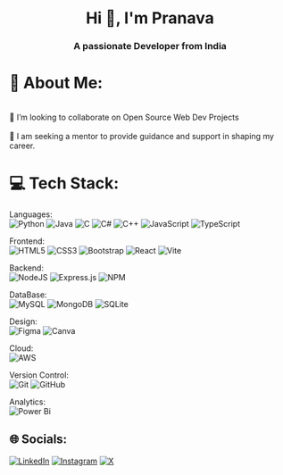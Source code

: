 <h1 align="center">Hi 👋, I'm Pranava</h1>
<h3 align="center">A passionate Developer from India</h3>

<!-- # 💫 About Me:
🔭 I’m currently working on React websites!<br>👯 I’m looking to collaborate on Open Source Web Dev Projects <br>🌱 I’m currently learning AngularJs<br>💬 Ask me about Web Development<br>🤔 I am seeking a mentor to provide guidance and support in shaping my career.<br>

## 🌐 Socials:
[![LinkedIn](https://img.shields.io/badge/LinkedIn-%230077B5.svg?logo=linkedin&logoColor=white)](https://www.linkedin.com/in/pranava-upadhyaya-06854b295/) [![Instagram](https://img.shields.io/badge/Instagram-%23E4405F.svg?logo=Instagram&logoColor=white)](https://www.instagram.com/pranava.__/) [![X](https://img.shields.io/badge/X-black.svg?logo=X&logoColor=white)](https://x.com/pranava___) 

# 💻 Tech Stack:
![Python](https://img.shields.io/badge/Python-3776AB.svg?style=for-the-badge&logo=python&logoColor=white)
![Java](https://img.shields.io/badge/Java-f89820.svg?style=for-the-badge&logo=java&logoColor=white)
![JavaScript](https://img.shields.io/badge/JavaScript-f0db4f.svg?style=for-the-badge&logo=javascript&logoColor=white)
![Static Badge](https://img.shields.io/badge/C%23-purple?style=for-the-badge&color=%239B4993)
![Static Badge](https://img.shields.io/badge/C%2B%2B-blue?style=for-the-badge&color=%23659AD2)
![css3](https://img.shields.io/badge/css3-1572B6.svg?style=for-the-badge&logo=css3&logoColor=white)
> <!-->

# 💫 About Me:
<!--🔭 I’m currently developing a Full Stack Website from scratch--><br>👯 I’m looking to collaborate on Open Source Web Dev Projects<br><!--🌱 I’m currently learning AngularJs--><br>🤔 I am seeking a mentor to provide guidance and support in shaping my career.



# 💻 Tech Stack:
Languages:<br>
![Python](https://img.shields.io/badge/python-3670A0?style=for-the-badge&logo=python&logoColor=ffdd54)
![Java](https://img.shields.io/badge/java-%23ED8B00.svg?style=for-the-badge&logo=openjdk&logoColor=white)
![C](https://img.shields.io/badge/c-%2300599C.svg?style=for-the-badge&logo=c&logoColor=white) 
![C#](https://img.shields.io/badge/c%23-%23239120.svg?style=for-the-badge&logo=csharp&logoColor=white) 
![C++](https://img.shields.io/badge/c++-%2300599C.svg?style=for-the-badge&logo=c%2B%2B&logoColor=white) 
![JavaScript](https://img.shields.io/badge/javascript-%23323330.svg?style=for-the-badge&logo=javascript&logoColor=%23F7DF1E) 
![TypeScript](https://img.shields.io/badge/typescript-%23007ACC.svg?style=for-the-badge&logo=typescript&logoColor=white) 
<!--
![Kotlin](https://img.shields.io/badge/kotlin-%237F52FF.svg?style=for-the-badge&logo=kotlin&logoColor=white) 
><!-->
Frontend: <br>
![HTML5](https://img.shields.io/badge/html5-%23E34F26.svg?style=for-the-badge&logo=html5&logoColor=white) 
![CSS3](https://img.shields.io/badge/css3-%231572B6.svg?style=for-the-badge&logo=css3&logoColor=white) 
![Bootstrap](https://img.shields.io/badge/bootstrap-%238511FA.svg?style=for-the-badge&logo=bootstrap&logoColor=white) 
![React](https://img.shields.io/badge/react-%2320232a.svg?style=for-the-badge&logo=react&logoColor=%2361DAFB) 
![Vite](https://img.shields.io/badge/vite-%23646CFF.svg?style=for-the-badge&logo=vite&logoColor=white)
<!--
![Angular.js](https://img.shields.io/badge/angular.js-%23E23237.svg?style=for-the-badge&logo=angularjs&logoColor=white) 
><!-->
Backend: <br>
![NodeJS](https://img.shields.io/badge/node.js-6DA55F?style=for-the-badge&logo=node.js&logoColor=white)
![Express.js](https://img.shields.io/badge/express.js-%23404d59.svg?style=for-the-badge&logo=express&logoColor=%2361DAFB) 
![NPM](https://img.shields.io/badge/NPM-%23CB3837.svg?style=for-the-badge&logo=npm&logoColor=white) 

<!--
![Django](https://img.shields.io/badge/django-%23092E20.svg?style=for-the-badge&logo=django&logoColor=white) 
![FastAPI](https://img.shields.io/badge/FastAPI-005571?style=for-the-badge&logo=fastapi) 
![Flask](https://img.shields.io/badge/flask-%23000.svg?style=for-the-badge&logo=flask&logoColor=white) 
![Flutter](https://img.shields.io/badge/Flutter-%2302569B.svg?style=for-the-badge&logo=Flutter&logoColor=white) 
><!-->

DataBase: <br>
![MySQL](https://img.shields.io/badge/mysql-4479A1.svg?style=for-the-badge&logo=mysql&logoColor=white) 
![MongoDB](https://img.shields.io/badge/MongoDB-%234ea94b.svg?style=for-the-badge&logo=mongodb&logoColor=white) 
![SQLite](https://img.shields.io/badge/sqlite-%2307405e.svg?style=for-the-badge&logo=sqlite&logoColor=white) 

Design: <br> 
![Figma](https://img.shields.io/badge/figma-%23F24E1E.svg?style=for-the-badge&logo=figma&logoColor=white) 
![Canva](https://img.shields.io/badge/Canva-%2300C4CC.svg?style=for-the-badge&logo=Canva&logoColor=white) 

Cloud: <br>
![AWS](https://img.shields.io/badge/AWS-%23FF9900.svg?style=for-the-badge&logo=amazon-aws&logoColor=white) 

<!--
![Render](https://img.shields.io/badge/Render-%46E3B7.svg?style=for-the-badge&logo=render&logoColor=white) 
><!-->
Version Control: <br>
![Git](https://img.shields.io/badge/git-%23F05033.svg?style=for-the-badge&logo=git&logoColor=white) 
![GitHub](https://img.shields.io/badge/github-%23121011.svg?style=for-the-badge&logo=github&logoColor=white) 

Analytics: <br>
![Power Bi](https://img.shields.io/badge/power_bi-F2C811?style=for-the-badge&logo=powerbi&logoColor=black)

## 🌐 Socials:
 
[![LinkedIn](https://img.shields.io/badge/LinkedIn-%230077B5.svg?logo=linkedin&logoColor=white)](https://www.linkedin.com/in/pranava420/)
[![Instagram](https://img.shields.io/badge/Instagram-%23E4405F.svg?logo=Instagram&logoColor=white)](https://instagram.com/pranava.__)
[![X](https://img.shields.io/badge/X-black.svg?logo=X&logoColor=white)](https://x.com/pranava___)
<!--
[![email](https://img.shields.io/badge/Email-D14836?logo=gmail&logoColor=white)](mailto:pranava.uv@gmail.com)>
<!-->

<!-- # 📊 GitHub Stats:
![](https://github-readme-stats.vercel.app/api?username=Pranava420&theme=dark&hide_border=false&include_all_commits=false&count_private=false)<br/>
![](https://github-readme-streak-stats.herokuapp.com/?user=Pranava420&theme=dark&hide_border=false)<br/>
![](https://github-readme-stats.vercel.app/api/top-langs/?username=Pranava420&theme=dark&hide_border=false&include_all_commits=false&count_private=false&layout=compact)

---
[![](https://visitcount.itsvg.in/api?id=Pranava420&icon=0&color=12)](https://visitcount.itsvg.in)

Proudly created with GPRM ( https://gprm.itsvg.in ) -->
